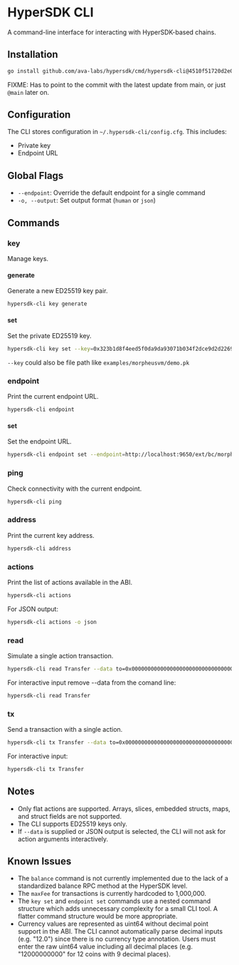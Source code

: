 # HyperSDK CLI

A command-line interface for interacting with HyperSDK-based chains.

## Installation

```bash
go install github.com/ava-labs/hypersdk/cmd/hypersdk-cli@4510f51720d2e0fdecfd7fa08350e7c3eab3cf53
```

FIXME: Has to point to the commit with the latest update from main, or just `@main` later on.

## Configuration

The CLI stores configuration in `~/.hypersdk-cli/config.cfg`. This includes:
- Private key
- Endpoint URL

## Global Flags

- `--endpoint`: Override the default endpoint for a single command
- `-o, --output`: Set output format (`human` or `json`)

## Commands


### key

Manage keys.

#### generate

Generate a new ED25519 key pair.

```bash
hypersdk-cli key generate
```

#### set

Set the private ED25519 key. 

```bash
hypersdk-cli key set --key=0x323b1d8f4eed5f0da9da93071b034f2dce9d2d22692c172f3cb252a64ddfafd01b057de320297c29ad0c1f589ea216869cf1938d88c9fbd70d6748323dbf2fa7
```

`--key` could also be file path like `examples/morpheusvm/demo.pk`

### endpoint

Print the current endpoint URL.

```bash
hypersdk-cli endpoint
```

#### set

Set the endpoint URL.

```bash
hypersdk-cli endpoint set --endpoint=http://localhost:9650/ext/bc/morpheusvm/
```

### ping

Check connectivity with the current endpoint.

```bash
hypersdk-cli ping
```

### address

Print the current key address.

```bash
hypersdk-cli address
```

### actions

Print the list of actions available in the ABI.

```bash
hypersdk-cli actions
```

For JSON output:

```bash
hypersdk-cli actions -o json
```

### read

Simulate a single action transaction.

```bash
hypersdk-cli read Transfer --data to=0x000000000000000000000000000000000000000000000000000000000000000000,value=12
```

For interactive input remove --data from the comand line:

```bash
hypersdk-cli read Transfer
```

### tx

Send a transaction with a single action.

```bash
hypersdk-cli tx Transfer --data to=0x000000000000000000000000000000000000000000000000000000000000000000,value=12,memo=0x001234
```

For interactive input:

```bash
hypersdk-cli tx Transfer
```

## Notes

- Only flat actions are supported. Arrays, slices, embedded structs, maps, and struct fields are not supported.
- The CLI supports ED25519 keys only.
- If `--data` is supplied or JSON output is selected, the CLI will not ask for action arguments interactively.

## Known Issues

- The `balance` command is not currently implemented due to the lack of a standardized balance RPC method at the HyperSDK level.
- The `maxFee` for transactions is currently hardcoded to 1,000,000.
- The `key set` and `endpoint set` commands use a nested command structure which adds unnecessary complexity for a small CLI tool. A flatter command structure would be more appropriate.
- Currency values are represented as uint64 without decimal point support in the ABI. The CLI cannot automatically parse decimal inputs (e.g. "12.0") since there is no currency type annotation. Users must enter the raw uint64 value including all decimal places (e.g. "12000000000" for 12 coins with 9 decimal places).
